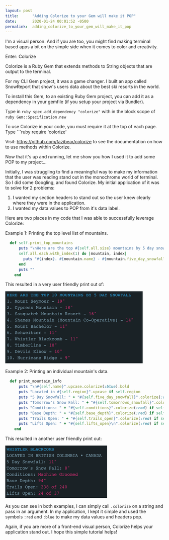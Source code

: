 ```yaml
---
layout: post
title:      "Adding Colorize to your Gem will make it POP"
date:       2020-01-24 00:01:52 -0500
permalink:  adding_colorize_to_your_gem_will_make_it_pop
---
```



I'm a visual person.  And if you are too, you might find making terminal based apps a bit on the simple side when it comes to color and creativity.

Enter: Colorize

Colorize is a Ruby Gem that extends methods to String objects that are output to the terminal.

For my CLI Gem project, it was a game changer.  I built an app called SnowReport that show's users data about the best ski resorts in the world.

To install this Gem, to an existing Ruby Gem project, you can add it as a dependency in your gemfile (if you setup your project via Bundler).

Type in ```ruby spec.add_dependency "colorize"``` with in the block scope of ```ruby Gem::Specification.new```

To use Colorize in your code, you must require it at the top of each page.  Type ```ruby require 'colorize'

Visit: https://github.com/fazibear/colorize to see the documentation on how to use methods within Colorize.

Now that it's up and running, let me show you how I used it to add some POP to my project...

Initially, I was struggling to find a meaningful way to make my information that the user was reading stand out in the monochrome world of terminal.  So I did some Googling, and found Colorize.  My initial application of it was to solve for 2 problems:

1. I wanted my section headers to stand out so the user knew clearly where they were in the application.
2. I wanted my data values to POP from it's data label.

Here are two places in my code that I was able to successfully leverage Colorize:

Example 1:  Printing the top level list of mountains.

```ruby
  def self.print_top_mountains
      puts "\nHere are the top #{self.all.size} mountains by 5 day snowfall".upcase.colorize(:blue).bold
      self.all.each.with_index(1) do |mountain, index|
        puts "#{index}. #{mountain.name} - #{mountain.five_day_snowfall.colorize(:red)}"
      end
      puts ""
    end
```

This resulted in a very user friendly print out of:

![Ex1 image](https://raw.githubusercontent.com/ottocedeno/snowreport/master/Screen%20Shot%202020-01-23%20at%2011.36.11%20PM.png)

Example 2:  Printing an individual mountain's data.

```ruby
  def print_mountain_info
      puts "\n#{self.name}".upcase.colorize(:blue).bold
      puts "Located in #{self.region}".upcase if self.region
      puts "5 Day Snowfall: " + "#{self.five_day_snowfall}".colorize(:red) if self.five_day_snowfall
      puts "Tomorrow's Snow Fall: " + "#{self.tomorrows_snowfall}".colorize(:red) if self.tomorrows_snowfall
      puts "Conditions: " + "#{self.conditions}".colorize(:red) if self.conditions
      puts "Base Depth: " + "#{self.base_depth}".colorize(:red) if self.base_depth
      puts "Trails Open: " + "#{self.trails_open}".colorize(:red) if self.trails_open
      puts "Lifts Open: " + "#{self.lifts_open}\n".colorize(:red) if self.lifts_open
    end
```

This resulted in another user friendly print out:

![Ex2 image](https://raw.githubusercontent.com/ottocedeno/snowreport/master/Screen%20Shot%202020-01-23%20at%2011.36.30%20PM.png)

As you can see in both examples, I can simply call ```.colorize``` on a string and pass in an argument.  In my application, I kept it simple and used the symbols ```:red``` and ```:blue``` to make my data values and headers pop.

Again, if you are more of a front-end visual person, Colorize helps your application stand out.  I hope this simple tutorial helps!



